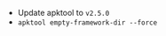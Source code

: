 <ul>
    <li>Update apktool to <code>v2.5.0</code></li>
    <li><code>apktool empty-framework-dir --force</code></li>
</ul>